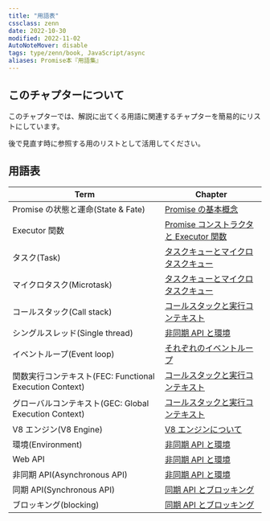 ```yaml
---
title: "用語表"
cssclass: zenn
date: 2022-10-30
modified: 2022-11-02
AutoNoteMover: disable
tags: type/zenn/book, JavaScript/async
aliases: Promise本『用語集』
---
```


## このチャプターについて

このチャプターでは、解説に出てくる用語に関連するチャプターを簡易的にリストにしています。

後で見直す時に参照する用のリストとして活用してください。

## 用語表

Term | Chapter
---|---
Promise の状態と運命(State & Fate) | [Promise の基本概念](a-epasync-promise-basic-concept) |
Executor 関数 | [Promise コンストラクタと Executor 関数](3-epasync-promise-constructor-executor-func)
タスク(Task) | [タスクキューとマイクロタスクキュー](d-epasync-task-microtask-queues)
マイクロタスク(Microtask) | [タスクキューとマイクロタスクキュー](d-epasync-task-microtask-queues)
コールスタック(Call stack) | [コールスタックと実行コンテキスト](b-epasync-callstack-execution-context)
シングルスレッド(Single thread) | [非同期 API と環境](f-epasync-asynchronous-apis)
イベントループ(Event loop) | [それぞれのイベントループ](c-epasync-what-event-loop)
関数実行コンテキスト(FEC: Functional Execution Context) | [コールスタックと実行コンテキスト](b-epasync-callstack-execution-context)
グローバルコンテキスト(GEC: Global Execution Context) | [コールスタックと実行コンテキスト](b-epasync-callstack-execution-context)
V8 エンジン(V8 Engine) | [V8 エンジンについて](e-epasync-v8-engine)
環境(Environment) | [非同期 API と環境](f-epasync-asynchronous-apis)
Web API | [非同期 API と環境](f-epasync-asynchronous-apis)
非同期 API(Asynchronous API) | [非同期 API と環境](f-epasync-asynchronous-apis)
同期 API(Synchronous API) | [同期 API とブロッキング](f-epasync-synchronous-apis.md)
ブロッキング(blocking) | [同期 API とブロッキング](f-epasync-synchronous-apis.md)
